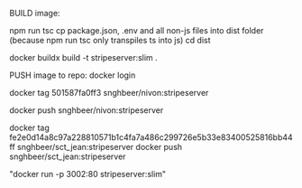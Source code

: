 BUILD image:


npm run tsc
cp package.json, .env and all non-js files into dist folder (because npm run tsc only transpiles ts into js)
cd dist

docker buildx build -t stripeserver:slim .

PUSH image to repo:
docker login

docker tag 501587fa0ff3 snghbeer/nivon:stripeserver

docker push snghbeer/nivon:stripeserver

docker tag fe2e0d14a8c97a228810571b1c4fa7a486c299726e5b33e83400525816bb44ff snghbeer/sct_jean:stripeserver
docker push snghbeer/sct_jean:stripeserver

"docker run -p 3002:80 stripeserver:slim"